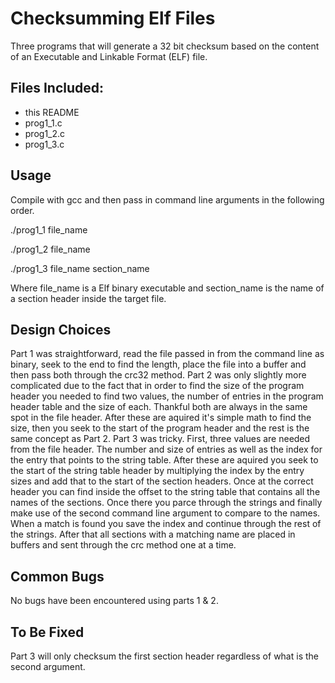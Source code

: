 # Checksumming Elf Files

Three programs that will generate a 32 bit checksum based on the content of an Executable and Linkable Format (ELF) file.

## **Files Included:**

* this README
* prog1_1.c 
* prog1_2.c 
* prog1_3.c

## **Usage**

Compile with gcc and then pass in command line arguments in the following order.

./prog1_1 file_name

./prog1_2 file_name

./prog1_3 file_name section_name

Where file_name is a Elf binary executable and section_name is the name of a section header 
inside the target file. 

## **Design Choices**

Part 1 was straightforward, read the file passed in from the command line as binary, seek to the end to find 
the length, place the file into a buffer and then pass both through the crc32 
method. Part 2 was only slightly more complicated due to the fact that in order 
to find the size of the program header you needed to find two values, the number 
of entries in the program header table and the size of each. Thankful both are always
in the same spot in the file header. After these are aquired it's simple math to find the 
size, then you seek to the start of the program header and the rest is the same concept as
Part 2. Part 3 was tricky. First, three values are needed from the file header. The number and size of entries
as well as the index for the entry that points to the string table. After these are aquired you 
seek to the start of the string table header by multiplying the index by the entry sizes and add that to 
the start of the section headers. Once at the correct header you can find inside the offset to 
the string table that contains all the names of the sections. Once there you parce through the 
strings and finally make use of the second command line argument to compare to the names.
When a match is found you save the index and continue through the rest of the strings. After that 
all sections with a matching name are placed in buffers and sent through the crc method one at a time.

## **Common Bugs**

No bugs have been encountered using parts 1 & 2. 

## **To Be Fixed**

Part 3 will only checksum the first section header regardless of what is the second argument. 
